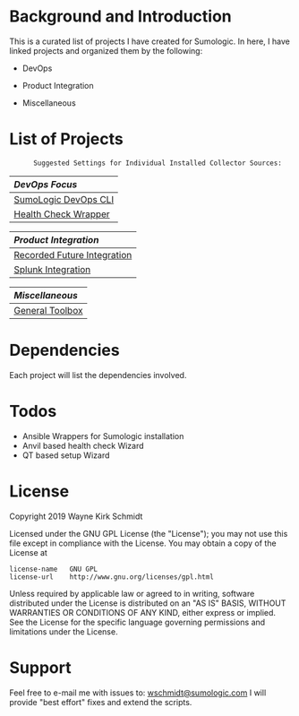 Background and Introduction
===========================

This is a curated list of projects I have created for Sumologic.
In here, I have linked projects and organized them by the following:

* DevOps

* Product Integration

* Miscellaneous

List of Projects
================

          Suggested Settings for Individual Installed Collector Sources:

| *DevOps Focus*                         |
|:-------------------------------------- |
| [SumoLogic DevOps CLI](https://github.com/wks-sumo-logic/sumologic-cmdlets) |
| [Health Check Wrapper](https://github.com/wks-sumo-logic/sumologic-hcwrapper) |

| *Product Integration*                  |
|:-------------------------------------- |
| [Recorded Future Integration](https://github.com/wks-sumo-logic/sumologic-rfsync) |
| [Splunk Integration](https://github.com/wks-sumo-logic/sumologic-splunk-inspector) |

| *Miscellaneous*                        |
|:-------------------------------------- |
| [General Toolbox](https://github.com/wks-sumo-logic/sample-toolbox) |

Dependencies
============

Each project will list the dependencies involved.

Todos
=====

* Ansible Wrappers for Sumologic installation
* Anvil based health check Wizard
* QT based setup Wizard

License
=======

Copyright 2019 Wayne Kirk Schmidt

Licensed under the GNU GPL License (the "License");
you may not use this file except in compliance with the License.
You may obtain a copy of the License at

    license-name   GNU GPL
    license-url    http://www.gnu.org/licenses/gpl.html

Unless required by applicable law or agreed to in writing, software
distributed under the License is distributed on an "AS IS" BASIS,
WITHOUT WARRANTIES OR CONDITIONS OF ANY KIND, either express or implied.
See the License for the specific language governing permissions and
limitations under the License.

Support
=======

Feel free to e-mail me with issues to: wschmidt@sumologic.com
I will provide "best effort" fixes and extend the scripts.
